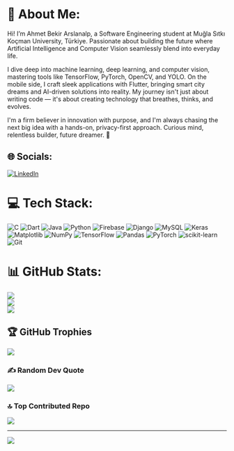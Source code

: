 # 💫 About Me:
Hi! I’m Ahmet Bekir Arslanalp, a Software Engineering student at Muğla Sıtkı Koçman University, Türkiye.
Passionate about building the future where Artificial Intelligence and Computer Vision seamlessly blend into everyday life.

I dive deep into machine learning, deep learning, and computer vision, mastering tools like TensorFlow, PyTorch, OpenCV, and YOLO.
On the mobile side, I craft sleek applications with Flutter, bringing smart city dreams and AI-driven solutions into reality.
My journey isn't just about writing code — it's about creating technology that breathes, thinks, and evolves.

I'm a firm believer in innovation with purpose, and I'm always chasing the next big idea with a hands-on, privacy-first approach.
Curious mind, relentless builder, future dreamer. 🚀


## 🌐 Socials:
[![LinkedIn](https://img.shields.io/badge/LinkedIn-%230077B5.svg?logo=linkedin&logoColor=white)](https://linkedin.com/in/ahmet-bekir-arslanalp-a659b7207/) 

# 💻 Tech Stack:
![C](https://img.shields.io/badge/c-%2300599C.svg?style=flat&logo=c&logoColor=white) ![Dart](https://img.shields.io/badge/dart-%230175C2.svg?style=flat&logo=dart&logoColor=white) ![Java](https://img.shields.io/badge/java-%23ED8B00.svg?style=flat&logo=openjdk&logoColor=white) ![Python](https://img.shields.io/badge/python-3670A0?style=flat&logo=python&logoColor=ffdd54) ![Firebase](https://img.shields.io/badge/firebase-%23039BE5.svg?style=flat&logo=firebase) ![Django](https://img.shields.io/badge/django-%23092E20.svg?style=flat&logo=django&logoColor=white) ![MySQL](https://img.shields.io/badge/mysql-4479A1.svg?style=flat&logo=mysql&logoColor=white) ![Keras](https://img.shields.io/badge/Keras-%23D00000.svg?style=flat&logo=Keras&logoColor=white) ![Matplotlib](https://img.shields.io/badge/Matplotlib-%23ffffff.svg?style=flat&logo=Matplotlib&logoColor=black) ![NumPy](https://img.shields.io/badge/numpy-%23013243.svg?style=flat&logo=numpy&logoColor=white) ![TensorFlow](https://img.shields.io/badge/TensorFlow-%23FF6F00.svg?style=flat&logo=TensorFlow&logoColor=white) ![Pandas](https://img.shields.io/badge/pandas-%23150458.svg?style=flat&logo=pandas&logoColor=white) ![PyTorch](https://img.shields.io/badge/PyTorch-%23EE4C2C.svg?style=flat&logo=PyTorch&logoColor=white) ![scikit-learn](https://img.shields.io/badge/scikit--learn-%23F7931E.svg?style=flat&logo=scikit-learn&logoColor=white) ![Git](https://img.shields.io/badge/git-%23F05033.svg?style=flat&logo=git&logoColor=white) 
# 📊 GitHub Stats:
![](https://github-readme-stats.vercel.app/api?username=ahmetbekir22&theme=gotham&hide_border=false&include_all_commits=true&count_private=true)<br/>
![](https://github-readme-streak-stats.herokuapp.com/?user=ahmetbekir22&theme=gotham&hide_border=false)<br/>
![](https://github-readme-stats.vercel.app/api/top-langs/?username=ahmetbekir22&theme=gotham&hide_border=false&include_all_commits=true&count_private=true&layout=compact)

## 🏆 GitHub Trophies
![](https://github-profile-trophy.vercel.app/?username=ahmetbekir22&theme=cobalt&no-frame=false&no-bg=true&margin-w=4)

### ✍️ Random Dev Quote
![](https://quotes-github-readme.vercel.app/api?type=horizontal&theme=radical)

### 🔝 Top Contributed Repo
![](https://github-contributor-stats.vercel.app/api?username=ahmetbekir22&limit=5&theme=dark&combine_all_yearly_contributions=true)

---
[![](https://visitcount.itsvg.in/api?id=ahmetbekir22&icon=0&color=0)](https://visitcount.itsvg.in)

<!-- Proudly created with GPRM ( https://gprm.itsvg.in ) -->
